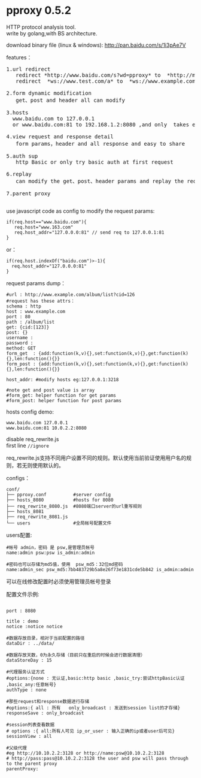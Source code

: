 pproxy 0.5.2
======
HTTP protocol analysis tool.  
write by golang,with BS architecture. 


download binary file (linux & windows): <http://pan.baidu.com/s/1i3pAe7V>  

features：
<pre>
1.url redirect
   redirect *http://www.baidu.com/s?wd=pproxy* to  *http://m.baidu.com/s?wd=pproxy*
   redirect  *ws://www.test.com/a* to  *ws://www.example.com/b*
   
2.form dynamic modification  
   get、post and header all can modify  
   
3.hosts
  www.baidu.com to 127.0.0.1  
  or www.baidu.com:81 to 192.168.1.2:8080 ,and only  takes effect on port 81  
  
4.view request and response detail
   form params，header and all response and easy to share
   
5.auth sup
   http Basic or only try basic auth at first request
   
6.replay
   can modify the get、post、header params and replay the request

7.parent proxy
  
</pre>

use javascript code as config to modify the request params:
```
if(req.host=="www.baidu.com"){
   req.host="www.163.com"
   req.host_addr="127.0.0.0:81" // send req to 127.0.0.1:81
}
```
or：
```
if(req.host.indexOf("baidu.com")>-1){
  req.host_addr="127.0.0.0:81"
}
```

request params dump：
```
#url : http://www.example.com/album/list?cid=126
#request has these attrs：
schema : http
host : www.example.com
port : 80
path : /album/list
get: {cid:[123]}
post: {}
username : 
password : 
method: GET
form_get  : {add:function(k,v){},set:function(k,v){},get:function(k){},len:function(){}} 
form_post : {add:function(k,v){},set:function(k,v){},get:function(k){},len:function(){}}

host_addr: #modify hosts eg:127.0.0.1:3218

#note get and post value is array
#form_get: helper function for get params
#form_post: helper function for post params
```


hosts config demo:
```
www.baidu.com 127.0.0.1
www.baidu.com:81 10.0.2.2:8080
```

disable req_rewrite.js  
first line ```//ignore```


req_rewrite.js支持不同用户设置不同的规则。默认使用当前验证使用用户名的规则，若无则使用默认的。  

configs：
```
conf/
├── pproxy.conf          #server config
├── hosts_8080           #hosts for 8080
├── req_rewrite_8080.js  #8080端口server的url重写规则
├── hosts_8081
├── req_rewrite_8081.js
└── users                #全局帐号配置文件
```

users配置:
```
#帐号 admin，密码 是 psw,是管理员帐号
name:admin psw:psw is_admin:admin

#密码也可以存储为md5值，使用  psw_md5：32位md密码
name:admin_sec psw_md5:7bb483729b5a8e26f73e1831cde5b842 is_admin:admin
```
可以在线修改配置时必须使用管理员帐号登录

配置文件示例:
```

port : 8080

title : demo
notice :notice notice

#数据存放目录，相对于当前配置的路径
dataDir : ../data/

#数据存放天数，0为永久存储（目前只在重启的时候会进行数据清理）
dataStoreDay : 15

#代理服务认证方式
#options:{none : 无认证,basic:http basic ,basic_try:尝试httpBasic认证 ,basic_any:任意帐号}
authType : none

#那些request和response数据进行存储
#options:{ all : 所有   only_broadcast : 发送到session list的才存储}
responseSave : only_broadcast

#session列表查看数据
# options :{ all:所有人可见 ip_or_user : 输入正确的ip或者user后可见}
sessionView : all

#父级代理
#eg http://10.10.2.2:3128 or http://name:psw@10.10.2.2:3128
# http://pass:pass@10.10.2.2:3128 the user and psw will pass through to the parent proxy
parentProxy:
```
